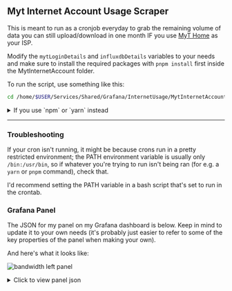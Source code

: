 ## Myt Internet Account Usage Scraper

This is meant to run as a cronjob everyday to grab the remaining volume of data you can still upload/download in one month IF you use [MyT Home](https://home.myt.mu/) as your ISP.

Modify the `mytLoginDetails` and `influxdbDetails` variables to your needs and make sure to install the required packages with `pnpm install` first inside the MytInternetAccount folder.

To run the script, use something like this:

```bash
cd /home/$USER/Services/Shared/Grafana/InternetUsage/MytInternetAccount && pnpm dev
```

<details>
  <summary>If you use `npm` or `yarn` instead</summary>

  Delete the `pnpm-lock.yaml` file and install the packages using the package manager of your choice.

</details>

---

### Troubleshooting

If your cron isn't running, it might be because crons run in a pretty restricted environment; the PATH environment variable is usually only `/bin:/usr/bin`, so if whatever you're trying to run isn't being ran (for e.g. a `yarn` or `pnpm` command), check that.

I'd recommend setting the PATH variable in a bash script that's set to run in the crontab.

### Grafana Panel

The JSON for my panel on my Grafana dashboard is below. Keep in mind to update it to your own needs (it's probably just easier to refer to some of the key properties of the panel when making your own).

And here's what it looks like:

![bandwidth left panel](https://i.imgur.com/tozFOwb.png)

<details>
  <summary>Click to view panel json</summary>
  
  ```json
  {
    "id": 242,
    "gridPos": {
      "h": 3,
      "w": 5,
      "x": 15,
      "y": 80
    },
    "type": "stat",
    "datasource": {
      "uid": "000000006",
      "type": "influxdb"
    },
    "pluginVersion": "v1.0",
    "timeFrom": "now/M",
    "hideTimeOverride": true,
    "fieldConfig": {
      "defaults": {
        "mappings": [],
        "thresholds": {
          "mode": "absolute",
          "steps": [
            {
              "color": "green",
              "value": null
            }
          ]
        },
        "unit": "bytes"
      },
      "overrides": []
    },
    "options": {
      "reduceOptions": {
        "values": false,
        "calcs": [
          "lastNotNull"
        ],
        "fields": ""
      },
      "orientation": "auto",
      "textMode": "auto",
      "colorMode": "background",
      "graphMode": "area",
      "justifyMode": "auto",
      "text": {}
    },
    "targets": [
      {
        "alias": "Bandwidth Left",
        "datasource": {
          "type": "influxdb",
          "uid": "000000006"
        },
        "groupBy": [],
        "measurement": "internet_usage_myt",
        "orderByTime": "ASC",
        "policy": "default",
        "queryType": "randomWalk",
        "refId": "A",
        "resultFormat": "time_series",
        "select": [
          [
            {
              "type": "field",
              "params": [
                "data_left"
              ]
            }
          ]
        ],
        "tags": []
      }
    ],
    "interval": "1h"
  }
```

</details>

